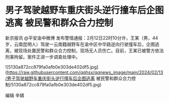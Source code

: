 # 男子驾驶越野车重庆街头逆行撞车后企图逃离 被民警和群众合力控制

新京报讯 @平安渝中微博
发布警情通报：2月12日22时10分许，王某（男，44岁，云南昆明人）驾驶一云南籍越野车在渝中区中华路逆向行驶撞车后，企图逃离，被现场处置民警和群众合力控制，现场无人员伤亡。目前，王某已被警方依法刑事拘留。案件正进一步调查处理中。

![5130a872cc879fa0afb0e303de402df5.jpg](https://raw.githubusercontent.com/qqhsx/qqnews_image/main/2024/02/13/男子驾驶越野车重庆街头逆行撞车后企图逃离 被民警和群众合力控制/5130a872cc879fa0afb0e303de402df5.jpg)

编辑 辛婧


